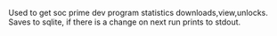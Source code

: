 Used to get soc prime dev program statistics downloads,view,unlocks.
Saves to sqlite, if there is a change on next run prints to stdout.
